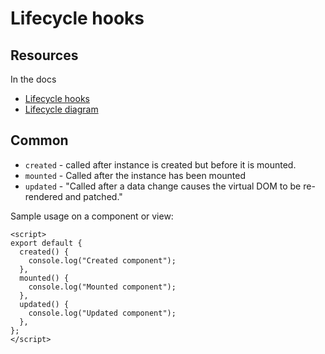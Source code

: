 # Lifecycle hooks

## Resources

In the docs

- [Lifecycle hooks](https://v3.vuejs.org/api/options-lifecycle-hooks.html)
- [Lifecycle diagram](https://v3.vuejs.org/guide/instance.html#lifecycle-diagram)


## Common

- `created` - called after instance is created but before it is mounted.
- `mounted` - Called after the instance has been mounted
- `updated` - "Called after a data change causes the virtual DOM to be re-rendered and patched."


Sample usage on a component or view:

```vue
<script>
export default {
  created() {
    console.log("Created component");
  },
  mounted() {
    console.log("Mounted component");
  },
  updated() {
    console.log("Updated component");
  },
};
</script>
```

